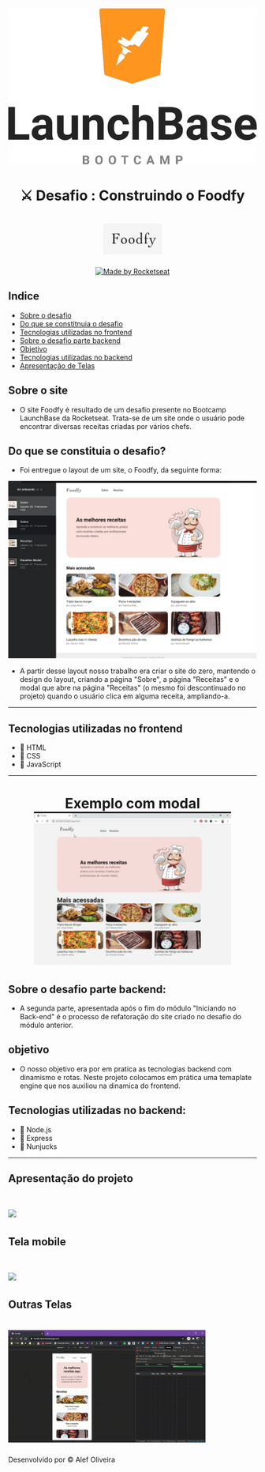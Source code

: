<h1 align="center">
    <img src="imgreadme/logolaunchbase.png">
</h1>

<h1 align="center">
⚔ Desafio : Construindo o Foodfy
</h1>

<h1 align="center">
    <img src="imgreadme/logo.jpg">
</h1>

<p align="center">

  <a href="https://foodfy-teste.herokuapp.com/">
    <img alt="Made by Rocketseat" src="https://img.shields.io/website?up_color=badge&up_message=view&url=https%3A%2F%2Ffoodfy-teste.herokuapp.com%2F">
  </a>
</p>

## Indice
- [Sobre o desafio](#-sobre-o-site)
- [Do que se constitnuia o desafio](#-Do-que-se-constituia-o-desafio)
- [Tecnologias utilizadas no frontend](#-Tecnologias-utilizadas-no-frontend)
- [Sobre o desafio parte backend](#Sobre-o-desafio-parte-backend)
- [Objetivo](#-Objetivo)
- [Tecnologias utilizadas no backend](#-Tecnologias-utilizadas-no-backend)
- [Apresentação de Telas](#-Apresentação-do-projeto)

## Sobre o site

- O site Foodfy é resultado de um desafio presente no Bootcamp LaunchBase da Rocketseat. Trata-se de um site onde o usuário pode encontrar diversas receitas criadas por vários chefs.

## Do que se constituia o desafio?

- Foi entregue o layout de um site, o Foodfy, da seguinte forma:


<img src="imgreadme/imgdesafio.jpg" width="550px">


- A partir desse layout nosso trabalho era criar o site do zero, mantendo o design do layout, criando a página "Sobre", a página "Receitas" e o modal que abre na página "Receitas" (o mesmo foi descontinuado no projeto) quando o usuário clica em alguma receita, ampliando-a.

--- 

##  Tecnologias utilizadas no frontend

- 🚀 HTML
- 🚀 CSS
- 🚀 JavaScript

---

<h1 align="center">
    Exemplo com modal
    <img src="imgreadme/gif.gif" width="400px">
</h1>


## Sobre o desafio parte backend:

- A segunda parte, apresentada após o fim do módulo "Iniciando no Back-end" é o processo de refatoração do site criado no desafio do módulo anterior.

## objetivo

- O nosso objetivo era por em pratica as tecnologias backend com dinamismo e rotas. Neste projeto colocamos em prática uma temaplate engine que nos auxiliou na dinamica do frontend.

## Tecnologias utilizadas no backend:

- 🚀 Node.js
- 🚀 Express
- 🚀 Nunjucks

---
## Apresentação do projeto
<p aling="center">
<h1>
    <img src="imgreadme/webtela.gif" width="400px">
</h1>

## Tela mobile
<h1>
    <img src="imgreadme/TelaCel.gif" width="400px">
</h1>

## Outras Telas
<h1>
    <img src="imgreadme/responsive.gif" width="400px">
</h1>
</p>

Desenvolvido por © Alef Oliveira